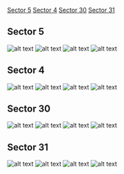 [Sector 5](#sector5)
[Sector 4](#sector4)
[Sector 30](#sector30)
[Sector 31](#sector31)

<a name = "sector5"></a>
## Sector 5
![alt text](/tt/WASP-120_Sector_5/WASP-120_Sector_5_a_TimeSeries.png)
![alt text](/tt/WASP-120_Sector_5/WASP-120_Sector_5_b_FoldedLightCurve.png)
![alt text](/tt/WASP-120_Sector_5/WASP-120_Sector_5_b_IndividualTransitsWithFit.png)
![alt text](/tt/WASP-120_Sector_5/WASP-120_Sector_5_c_TimingResiduals.png)

<a name = "sector4"></a>
## Sector 4
![alt text](/tt/WASP-120_Sector_4/WASP-120_Sector_4_a_TimeSeries.png)
![alt text](/tt/WASP-120_Sector_4/WASP-120_Sector_4_b_FoldedLightCurve.png)
![alt text](/tt/WASP-120_Sector_4/WASP-120_Sector_4_b_IndividualTransitsWithFit.png)
![alt text](/tt/WASP-120_Sector_4/WASP-120_Sector_4_c_TimingResiduals.png)

<a name = "sector30"></a>
## Sector 30
![alt text](/tt/WASP-120_Sector_30/WASP-120_Sector_30_a_TimeSeries.png)
![alt text](/tt/WASP-120_Sector_30/WASP-120_Sector_30_b_FoldedLightCurve.png)
![alt text](/tt/WASP-120_Sector_30/WASP-120_Sector_30_b_IndividualTransitsWithFit.png)
![alt text](/tt/WASP-120_Sector_30/WASP-120_Sector_30_c_TimingResiduals.png)

<a name = "sector31"></a>
## Sector 31
![alt text](/tt/WASP-120_Sector_31/WASP-120_Sector_31_a_TimeSeries.png)
![alt text](/tt/WASP-120_Sector_31/WASP-120_Sector_31_b_FoldedLightCurve.png)
![alt text](/tt/WASP-120_Sector_31/WASP-120_Sector_31_b_IndividualTransitsWithFit.png)
![alt text](/tt/WASP-120_Sector_31/WASP-120_Sector_31_c_TimingResiduals.png)

